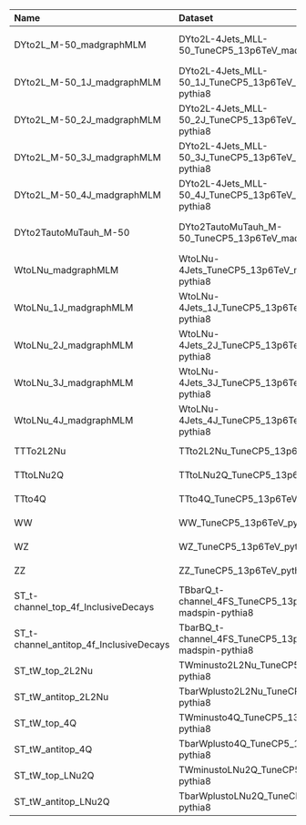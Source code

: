 | Name                                    | Dataset                                                     | Winter24 Request              | Winter24 Status                   |
|:----------------------------------------|:------------------------------------------------------------|:------------------------------|:----------------------------------|
| DYto2L_M-50_madgraphMLM                 | DYto2L-4Jets_MLL-50_TuneCP5_13p6TeV_madgraphMLM-pythia8     | PPD-Run3Winter24wmLHEGS-00003 | $${\color{orange}\textbf{NEW}}$$  |
| DYto2L_M-50_1J_madgraphMLM              | DYto2L-4Jets_MLL-50_1J_TuneCP5_13p6TeV_madgraphMLM-pythia8  | NONE                          | $${\color{red}\textbf{MISSING}}$$ |
| DYto2L_M-50_2J_madgraphMLM              | DYto2L-4Jets_MLL-50_2J_TuneCP5_13p6TeV_madgraphMLM-pythia8  | NONE                          | $${\color{red}\textbf{MISSING}}$$ |
| DYto2L_M-50_3J_madgraphMLM              | DYto2L-4Jets_MLL-50_3J_TuneCP5_13p6TeV_madgraphMLM-pythia8  | NONE                          | $${\color{red}\textbf{MISSING}}$$ |
| DYto2L_M-50_4J_madgraphMLM              | DYto2L-4Jets_MLL-50_4J_TuneCP5_13p6TeV_madgraphMLM-pythia8  | NONE                          | $${\color{red}\textbf{MISSING}}$$ |
| DYto2TautoMuTauh_M-50                   | DYto2TautoMuTauh_M-50_TuneCP5_13p6TeV_madgraphMLM-pythia8   | TSG-Run3Winter24wmLHEGS-00093 | $${\color{orange}\textbf{NEW}}$$  |
| WtoLNu_madgraphMLM                      | WtoLNu-4Jets_TuneCP5_13p6TeV_madgraphMLM-pythia8            | NONE                          | $${\color{red}\textbf{MISSING}}$$ |
| WtoLNu_1J_madgraphMLM                   | WtoLNu-4Jets_1J_TuneCP5_13p6TeV_madgraphMLM-pythia8         | NONE                          | $${\color{red}\textbf{MISSING}}$$ |
| WtoLNu_2J_madgraphMLM                   | WtoLNu-4Jets_2J_TuneCP5_13p6TeV_madgraphMLM-pythia8         | NONE                          | $${\color{red}\textbf{MISSING}}$$ |
| WtoLNu_3J_madgraphMLM                   | WtoLNu-4Jets_3J_TuneCP5_13p6TeV_madgraphMLM-pythia8         | NONE                          | $${\color{red}\textbf{MISSING}}$$ |
| WtoLNu_4J_madgraphMLM                   | WtoLNu-4Jets_4J_TuneCP5_13p6TeV_madgraphMLM-pythia8         | NONE                          | $${\color{red}\textbf{MISSING}}$$ |
| TTTo2L2Nu                               | TTto2L2Nu_TuneCP5_13p6TeV_powheg-pythia8                    | NONE                          | $${\color{red}\textbf{MISSING}}$$ |
| TTtoLNu2Q                               | TTtoLNu2Q_TuneCP5_13p6TeV_powheg-pythia8                    | NONE                          | $${\color{red}\textbf{MISSING}}$$ |
| TTto4Q                                  | TTto4Q_TuneCP5_13p6TeV_powheg-pythia8                       | NONE                          | $${\color{red}\textbf{MISSING}}$$ |
| WW                                      | WW_TuneCP5_13p6TeV_pythia8                                  | NONE                          | $${\color{red}\textbf{MISSING}}$$ |
| WZ                                      | WZ_TuneCP5_13p6TeV_pythia8                                  | NONE                          | $${\color{red}\textbf{MISSING}}$$ |
| ZZ                                      | ZZ_TuneCP5_13p6TeV_pythia8                                  | NONE                          | $${\color{red}\textbf{MISSING}}$$ |
| ST_t-channel_top_4f_InclusiveDecays     | TBbarQ_t-channel_4FS_TuneCP5_13p6TeV_powheg-madspin-pythia8 | NONE                          | $${\color{red}\textbf{MISSING}}$$ |
| ST_t-channel_antitop_4f_InclusiveDecays | TbarBQ_t-channel_4FS_TuneCP5_13p6TeV_powheg-madspin-pythia8 | NONE                          | $${\color{red}\textbf{MISSING}}$$ |
| ST_tW_top_2L2Nu                         | TWminusto2L2Nu_TuneCP5_13p6TeV_powheg-pythia8               | NONE                          | $${\color{red}\textbf{MISSING}}$$ |
| ST_tW_antitop_2L2Nu                     | TbarWplusto2L2Nu_TuneCP5_13p6TeV_powheg-pythia8             | NONE                          | $${\color{red}\textbf{MISSING}}$$ |
| ST_tW_top_4Q                            | TWminusto4Q_TuneCP5_13p6TeV_powheg-pythia8                  | NONE                          | $${\color{red}\textbf{MISSING}}$$ |
| ST_tW_antitop_4Q                        | TbarWplusto4Q_TuneCP5_13p6TeV_powheg-pythia8                | NONE                          | $${\color{red}\textbf{MISSING}}$$ |
| ST_tW_top_LNu2Q                         | TWminustoLNu2Q_TuneCP5_13p6TeV_powheg-pythia8               | NONE                          | $${\color{red}\textbf{MISSING}}$$ |
| ST_tW_antitop_LNu2Q                     | TbarWplustoLNu2Q_TuneCP5_13p6TeV_powheg-pythia8             | NONE                          | $${\color{red}\textbf{MISSING}}$$ |
